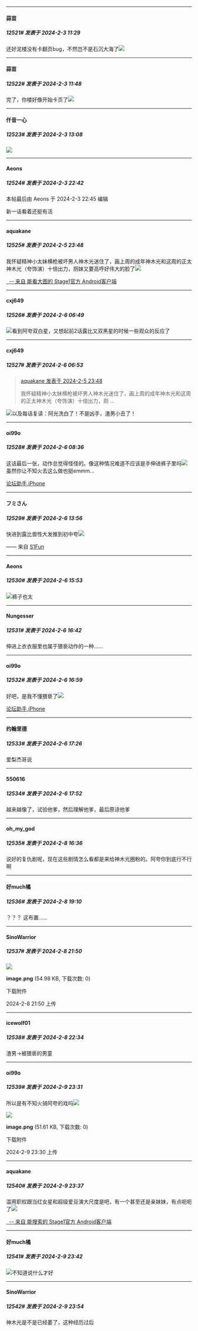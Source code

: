 *****

####  蒜苗  
##### 12521#       发表于 2024-2-3 11:29

还好泥楼没有卡翻页bug，不然岂不是石沉大海了<img src="https://static.saraba1st.com/image/smiley/face2017/067.png" referrerpolicy="no-referrer">

*****

####  蒜苗  
##### 12522#       发表于 2024-2-3 11:48

完了，你楼好像开始卡页了<img src="https://static.saraba1st.com/image/smiley/face2017/068.png" referrerpolicy="no-referrer">

*****

####  仟音一心  
##### 12523#       发表于 2024-2-3 13:08

<img src="https://p.sda1.dev/15/c6feb31bd7e670fb292b1251bd0f158f/CMP_20240203130714235.jpg" referrerpolicy="no-referrer">


*****

####  Aeons  
##### 12524#       发表于 2024-2-3 22:42

 本帖最后由 Aeons 于 2024-2-3 22:45 编辑 

新一话看着还挺有活

*****

####  aquakane  
##### 12525#       发表于 2024-2-5 23:48

我怀疑精神小太妹横枪被坏男人神木光迷住了，画上周的成年神木光和这周的正太神木光（夸饰演）十倍出力，厕妹又要高呼好伟大的脸了<img src="https://static.saraba1st.com/image/smiley/face2017/067.png" referrerpolicy="no-referrer">

[  -- 来自 能看大图的 Stage1官方 Android客户端](https://www.coolapk.com/apk/140634)


*****

####  cxj649  
##### 12526#       发表于 2024-2-6 06:49

<img src="https://static.saraba1st.com/image/smiley/face2017/067.png" referrerpolicy="no-referrer">看到阿夸双白星，又想起前2话露比又双黑星的时候一些观众的反应了


*****

####  cxj649  
##### 12527#       发表于 2024-2-6 06:53

<blockquote><a href="httphttps://bbs.saraba1st.com/2b/forum.php?mod=redirect&amp;goto=findpost&amp;pid=63893197&amp;ptid=2073604" target="_blank">aquakane 发表于 2024-2-5 23:48</a>

我怀疑精神小太妹横枪被坏男人神木光迷住了，画上周的成年神木光和这周的正太神木光（夸饰演）十倍出力，厕 ...</blockquote>
<img src="https://static.saraba1st.com/image/smiley/face2017/067.png" referrerpolicy="no-referrer">以及每话复读：阿光洗白了！不是凶手，渣男小丑了！


*****

####  oi99o  
##### 12528#       发表于 2024-2-6 08:36

这话最后一张，动作总觉得怪怪的。像这种情况难道不应该是手伸进裤子里吗<img src="https://static.saraba1st.com/image/smiley/face2017/068.png" referrerpolicy="no-referrer">虽然你让不知火去这么做也挺emmm…

[论坛助手,iPhone](https://bbs.saraba1st.com/2b/forum.php?mod=viewthread&amp;tid=2029836)


*****

####  フミさん  
##### 12529#       发表于 2024-2-6 13:56

快进到露比兽性大发推到初中夸<img src="https://static.saraba1st.com/image/smiley/face2017/072.png" referrerpolicy="no-referrer">

—— 来自 [S1Fun](https://s1fun.koalcat.com)


*****

####  Aeons  
##### 12530#       发表于 2024-2-6 15:53

<img src="https://static.saraba1st.com/image/smiley/face2017/257.png" referrerpolicy="no-referrer">裤子也太


*****

####  Nungesser  
##### 12531#       发表于 2024-2-6 16:42

伸进上衣衣服里也属于猥亵动作的一种......


*****

####  oi99o  
##### 12532#       发表于 2024-2-6 16:59

好吧，是我不懂猥亵了<img src="https://static.saraba1st.com/image/smiley/face2017/065.png" referrerpolicy="no-referrer">

[论坛助手,iPhone](https://bbs.saraba1st.com/2b/forum.php?mod=viewthread&amp;tid=2029836)


*****

####  约翰里德  
##### 12533#       发表于 2024-2-6 17:26

爱梨杰哥说


*****

####  550616  
##### 12534#       发表于 2024-2-6 17:52

越来越像了，试验他爹，然后理解他爹，最后原谅他爹

*****

####  oh_my_god  
##### 12535#       发表于 2024-2-8 16:36

说好的复仇剧呢，现在这些剧情怎么看都是来给神木光圈粉的。阿夸你到底行不行啊


*****

####  好much橘  
##### 12536#       发表于 2024-2-8 19:10

？？？
这布置……


*****

####  SinoWarrior  
##### 12537#       发表于 2024-2-8 21:50

<img src="https://img.saraba1st.com/forum/202402/08/215046s1o1czxc9dpiyozw.png" referrerpolicy="no-referrer">

<strong>image.png</strong> (54.98 KB, 下载次数: 0)

下载附件

2024-2-8 21:50 上传


*****

####  icewolf01  
##### 12538#       发表于 2024-2-8 22:34

渣男→被猥亵的男童

*****

####  oi99o  
##### 12539#       发表于 2024-2-9 23:31

所以是有不知火骑阿夸的戏吗<img src="https://static.saraba1st.com/image/smiley/face2017/037.png" referrerpolicy="no-referrer">

<img src="https://img.saraba1st.com/forum/202402/09/233032ux473hb0qxyu077j.png" referrerpolicy="no-referrer">

<strong>image.png</strong> (51.61 KB, 下载次数: 0)

下载附件

2024-2-9 23:30 上传

*****

####  aquakane  
##### 12540#       发表于 2024-2-9 23:37

滥用职权跟当红女星和超级爱豆演大尺度是吧，有一个甚至还是亲妹妹，有点呃呃了<img src="https://static.saraba1st.com/image/smiley/face2017/037.png" referrerpolicy="no-referrer">

[  -- 来自 能搜索的 Stage1官方 Android客户端](https://www.coolapk.com/apk/140634)

*****

####  好much橘  
##### 12541#       发表于 2024-2-9 23:42

<img src="https://static.saraba1st.com/image/smiley/face2017/035.png" referrerpolicy="no-referrer">不知道说什么才好

*****

####  SinoWarrior  
##### 12542#       发表于 2024-2-9 23:54

神木光是不是已经萎了，这种经历过后

